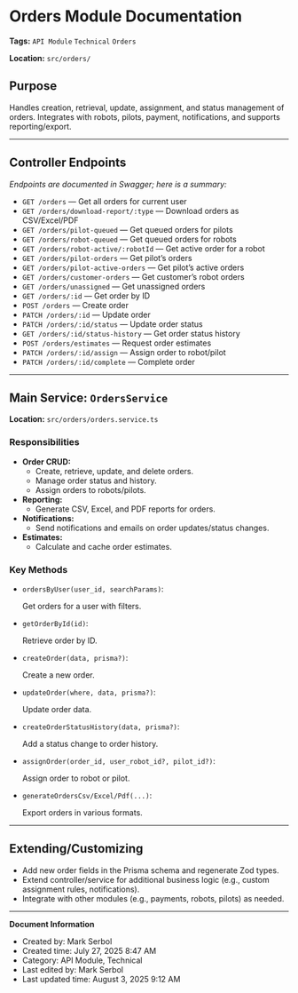 # Orders Module Documentation

**Tags:** `API Module` `Technical` `Orders`

**Location:** `src/orders/`

## **Purpose**

Handles creation, retrieval, update, assignment, and status management of orders. Integrates with robots, pilots, payment, notifications, and supports reporting/export.

---

## **Controller Endpoints**

*Endpoints are documented in Swagger; here is a summary:*

- `GET /orders` — Get all orders for current user
- `GET /orders/download-report/:type` — Download orders as CSV/Excel/PDF
- `GET /orders/pilot-queued` — Get queued orders for pilots
- `GET /orders/robot-queued` — Get queued orders for robots
- `GET /orders/robot-active/:robotId` — Get active order for a robot
- `GET /orders/pilot-orders` — Get pilot’s orders
- `GET /orders/pilot-active-orders` — Get pilot’s active orders
- `GET /orders/customer-orders` — Get customer’s robot orders
- `GET /orders/unassigned` — Get unassigned orders
- `GET /orders/:id` — Get order by ID
- `POST /orders` — Create order
- `PATCH /orders/:id` — Update order
- `PATCH /orders/:id/status` — Update order status
- `GET /orders/:id/status-history` — Get order status history
- `POST /orders/estimates` — Request order estimates
- `PATCH /orders/:id/assign` — Assign order to robot/pilot
- `PATCH /orders/:id/complete` — Complete order

---

## **Main Service: `OrdersService`**

**Location:** `src/orders/orders.service.ts`

### Responsibilities

- **Order CRUD:**
    - Create, retrieve, update, and delete orders.
    - Manage order status and history.
    - Assign orders to robots/pilots.
- **Reporting:**
    - Generate CSV, Excel, and PDF reports for orders.
- **Notifications:**
    - Send notifications and emails on order updates/status changes.
- **Estimates:**
    - Calculate and cache order estimates.

### Key Methods

- `ordersByUser(user_id, searchParams)`:
    
    Get orders for a user with filters.
    
- `getOrderById(id)`:
    
    Retrieve order by ID.
    
- `createOrder(data, prisma?)`:
    
    Create a new order.
    
- `updateOrder(where, data, prisma?)`:
    
    Update order data.
    
- `createOrderStatusHistory(data, prisma?)`:
    
    Add a status change to order history.
    
- `assignOrder(order_id, user_robot_id?, pilot_id?)`:
    
    Assign order to robot or pilot.
    
- `generateOrdersCsv/Excel/Pdf(...)`:
    
    Export orders in various formats.
    

---

## **Extending/Customizing**

- Add new order fields in the Prisma schema and regenerate Zod types.
- Extend controller/service for additional business logic (e.g., custom assignment rules, notifications).
- Integrate with other modules (e.g., payments, robots, pilots) as needed.

---

**Document Information**
- Created by: Mark Serbol
- Created time: July 27, 2025 8:47 AM
- Category: API Module, Technical
- Last edited by: Mark Serbol
- Last updated time: August 3, 2025 9:12 AM